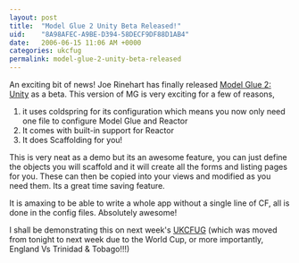 ```yaml
---
layout: post
title:  "Model Glue 2 Unity Beta Released!"
uid:	"8A98AFEC-A9BE-D394-58DECF9DF88D1AB4"
date:   2006-06-15 11:06 AM +0000
categories: ukcfug
permalink: model-glue-2-unity-beta-released
---
```

An exciting bit of news! Joe Rinehart has finally released <a href="http://www.model-glue.com/index.cfm?mode=entry&entry=D5815F2A-3048-55C9-432B8F55F7D81A87">Model Glue 2: Unity</a> as a beta. This version of MG is very exciting for a few of reasons, 
1) it uses coldspring for its configuration which means you now only need one file to configure Model Glue and Reactor
2) It comes with built-in support for Reactor
3) It does Scaffolding for you! 

This is very neat as a demo but its an awesome feature, you can just define the objects you will scaffold and it will create all the forms and listing pages for you. These can then be copied into your views and modified as you need them. Its a great time saving feature.

It is amaxing to be able to write a whole app without a single line of CF, all is done in the config files. Absolutely awesome!

I shall be demonstrating this on next week's <a href="http://www.ukcfug.org/index.cfm?objectid=DFC76F2A-F1FF-921E-1825D894DB19E50A">UKCFUG</a> (which was moved from tonight to next week due to the World Cup, or more importantly, England Vs Trinidad & Tobago!!!)